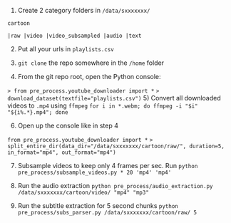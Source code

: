 1) Create 2 category folders in `/data/sxxxxxxx/`

`cartoon`

`|raw
|video
|video_subsampled
|audio
|text`

2) Put all your urls in `playlists.csv`

3) `git clone` the repo somewhere in the `/home` folder

4) From the git repo root, open the Python console:

`> from pre_process.youtube_downloader import *`
`> download_dataset(textfile="playlists.csv")`
5) Convert all downloaded videos to `.mp4` using `ffmpeg`
`for i in *.webm; do ffmpeg -i "$i" "${i%.*}.mp4"; done`

6) Open up the console like in step 4

`from pre_process.youtube_downloader import *`
`> split_entire_dir(data_dir="/data/sxxxxxxx/cartoon/raw/", duration=5, in_format="mp4", out_format="mp4")`

7) Subsample videos to keep only 4 frames per sec. Run `python pre_process/subsample_videos.py * 20 'mp4' 'mp4'`

8) Run the audio extraction `python pre_process/audio_extraction.py /data/sxxxxxxx/cartoon/video/ "mp4" "mp3"`

9) Run the subtitle extraction  for 5 second chunks `python pre_process/subs_parser.py /data/sxxxxxxx/cartoon/raw/ 5`
